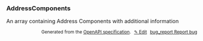<!--- This is a generated file, do not edit! -->
<!--- [START woosmap_http_schema_woosmap-platform-api-reference_addresscomponents] -->
<h3 class="schema-object" id="Woosmap Platform API Reference_AddressComponents">AddressComponents</h3>

An array containing Address Components with additional information

<p style="text-align: right; font-size: smaller;">Generated from the <a data-label="openapi-github" href="https://github.com/woosmap/openapi-specification" title="Woosmap OpenAPI Specification" class="external">OpenAPI specification</a>.
<a data-label="openapi-github-woosmap-http-schema-woosmap-platform-api-reference-addresscomponents" data-action="edit" style="margin-left: 5px;" href="https://github.com/woosmap/openapi-specification/blob/main/specification/schemas/Woosmap Platform API Reference_AddressComponents.yml" title="Edit on GitHub">✎ Edit</a>
<a data-label="openapi-github-woosmap-http-schema-woosmap-platform-api-reference-addresscomponents" data-action="bug" style="margin-left: 5px;" href="https://github.com/woosmap/openapi-specification/issues/new?assignees=&labels=type%3A+bug%2C+triage+me&template=bug_report.md&title=[schemas] Bug - Woosmap Platform API Reference_AddressComponents" title="File bug for schemas on GitHub"><span class="material-icons">bug_report</span> Report bug</a>
</p>

<!--- [END woosmap_http_schema_woosmap-platform-api-reference_addresscomponents] -->

